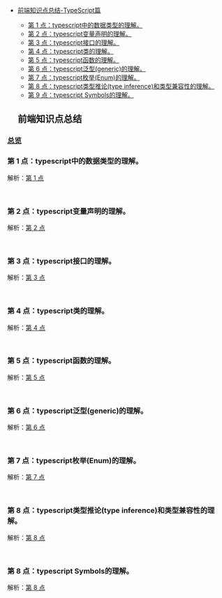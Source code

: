 - [前端知识点总结-TypeScript篇](#%E5%89%8D%E7%AB%AF%E7%9F%A5%E8%AF%86%E7%82%B9%E6%80%BB%E7%BB%93)
  - [第 1 点：typescript中的数据类型的理解。](#%E7%AC%AC-1-%E7%82%B9typescript%E4%B8%AD%E7%9A%84%E6%95%B0%E6%8D%AE%E7%B1%BB%E5%9E%8B%E7%9A%84%E7%90%86%E8%A7%A3)
  - [第 2 点：typescript变量声明的理解。](#%E7%AC%AC-2-%E7%82%B9typescript%E5%8F%98%E9%87%8F%E5%A3%B0%E6%98%8E%E7%9A%84%E7%90%86%E8%A7%A3)
  - [第 3 点：typescript接口的理解。](#%E7%AC%AC-3-%E7%82%B9typescript%E6%8E%A5%E5%8F%A3%E7%9A%84%E7%90%86%E8%A7%A3)
  - [第 4 点：typescript类的理解。](#%E7%AC%AC-4-%E7%82%B9typescript%E7%B1%BB%E7%9A%84%E7%90%86%E8%A7%A3)
  - [第 5 点：typescript函数的理解。](#%E7%AC%AC-5-%E7%82%B9typescript%E5%87%BD%E6%95%B0%E7%9A%84%E7%90%86%E8%A7%A3)
  - [第 6 点：typescript泛型(generic)的理解。](#%E7%AC%AC-6-%E7%82%B9typescript%E6%B3%9B%E5%9E%8Bgeneric%E7%9A%84%E7%90%86%E8%A7%A3)
  - [第 7 点：typescript枚举(Enum)的理解。](#%E7%AC%AC-7-%E7%82%B9typescript%E6%9E%9A%E4%B8%BEenum%E7%9A%84%E7%90%86%E8%A7%A3)
  - [第 8 点：typescript类型推论(type inference)和类型兼容性的理解。](#%E7%AC%AC-8-%E7%82%B9typescript%E7%B1%BB%E5%9E%8B%E6%8E%A8%E8%AE%BAtype-inference%E5%92%8C%E7%B1%BB%E5%9E%8B%E5%85%BC%E5%AE%B9%E6%80%A7%E7%9A%84%E7%90%86%E8%A7%A3)
  - [第 9 点：typescript Symbols的理解。](#%E7%AC%AC-8-%E7%82%B9typescript-symbols%E7%9A%84%E7%90%86%E8%A7%A3)




  ## 前端知识点总结

### [总览](https://github.com/lotosv2010/front-end-summary/issues?q=is%3Aopen+is%3Aissue+label%3Asummary+label%3Atypescript)

### 第 1 点：typescript中的数据类型的理解。 

解析：[第 1 点](https://github.com/lotosv2010/front-end-summary/issues/64)

<br/>

### 第 2 点：typescript变量声明的理解。 

解析：[第 2 点](https://github.com/lotosv2010/front-end-summary/issues/66)

<br/>

### 第 3 点：typescript接口的理解。 

解析：[第 3 点](https://github.com/lotosv2010/front-end-summary/issues/68)

<br/>

### 第 4 点：typescript类的理解。 

解析：[第 4 点](https://github.com/lotosv2010/front-end-summary/issues/70)

<br/>

### 第 5 点：typescript函数的理解。 

解析：[第 5 点](https://github.com/lotosv2010/front-end-summary/issues/72)

<br/>

### 第 6 点：typescript泛型(generic)的理解。 

解析：[第 6 点](https://github.com/lotosv2010/front-end-summary/issues/74)

<br/>

### 第 7 点：typescript枚举(Enum)的理解。 

解析：[第 7 点](https://github.com/lotosv2010/front-end-summary/issues/76)

<br/>

### 第 8 点：typescript类型推论(type inference)和类型兼容性的理解。 

解析：[第 8 点](https://github.com/lotosv2010/front-end-summary/issues/78)

<br/>

### 第 8 点：typescript Symbols的理解。 

解析：[第 8 点](https://github.com/lotosv2010/front-end-summary/issues/80)

<br/>
